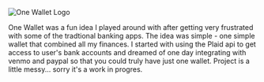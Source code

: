 ![One Wallet Logo](https://github.com/jsmellz/OneWalletApp/blob/master/onewalletlogo.png)

One Wallet was a fun idea I played around with after getting very frustrated with some of the tradtional banking apps. The idea was simple - one simple wallet that combined all my finances. I started with using the Plaid api to get access to user's bank accounts and dreamed of one day integrating with venmo and paypal so that you could truly have just one wallet. Project is a little messy... sorry it's a work in progres. 

